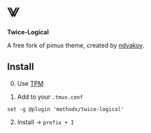 # ⨈

**Twice-Logical**

A free fork of pimux theme, created by [ndyakov](https://github.com/ndyakov).

## Install

0. Use [TPM](https://github.com/tmux-plugins/tpm)

1. Add to your `.tmux.conf`

```
set -g @plugin 'methodx/twice-logical'
```

2. Install -> `prefix + I`
